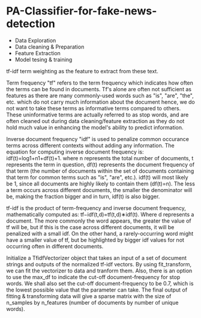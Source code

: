 # PA-Classifier-for-fake-news-detection

- Data Exploration
- Data cleaning & Preparation
- Feature Extraction
- Model tesing & training

tf-idf term weighting as the feature to extract from these text.

Term frequency "tf" refers to the term frequency which indicates how often the terms can be found in documents. Tf's alone are often not sufficient as features as there are many commonly-used words such as "is", "are", "the", etc. which do not carry much information about the document hence, we do not want to take these terms as informative terms compared to others. These uninformative terms are actually referred to as stop words, and are often cleaned out during data cleaning/feature extraction as they do not hold much value in enhancing the model's ability to predict information.

Inverse document frequency "idf" is used to penalize common occurance terms across different contexts without adding any information. The equation for computing inverse document frequency is: idf(t)=log1+n1+df(t)+1. where n represents the total number of documents, t represents the term in question, df(t) represents the document frequency of that term (the number of documents within the set of documents containing that term for common terms such as "is", "are", etc.). idf(t) will most likely be 1, since all documents are highly likely to contain them (df(t)=n). The less a term occurs across different documents, the smaller the denominator will be, making the fraction bigger and in turn, idf(t) is also bigger.

tf-idf is the product of term-frequency and inverse document frequency, mathematically computed as: tf−idf(t,d)=tf(t,d)∗idf(t). Where d represents a document. The more commonly the word appears, the greater the value of tf will be, but if this is the case across different documents, it will be penalized with a small idf. On the other hand, a rarely-occurring word might have a smaller value of tf, but be highlighted by bigger idf values for not occurring often in different documents.

Initialize a TfidfVectorizer object that takes an input of a set of document strings and outputs of the normalized tf-idf vectors. By using fit_transform, we can fit the vectorizer to data and tranform them. Also, there is an option to use the max_df to indicate the cut-off document-frequency for stop words. We shall also set the cut-off document-frequency to be 0.7, which is the lowest possible value that the parameter can take. The final output of fitting & transforming data will give a sparse matrix with the size of n_samples by n_features (number of documents by number of unique words).
